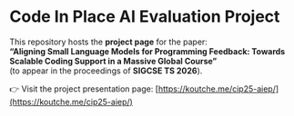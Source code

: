 # Code In Place AI Evaluation Project

This repository hosts the **project page** for the paper:  
**“Aligning Small Language Models for Programming Feedback: Towards Scalable Coding Support in a Massive Global Course”**  
(to appear in the proceedings of **SIGCSE TS 2026**).

👉 Visit the project presentation page: [https://koutche.me/cip25-aiep/](https://koutche.me/cip25-aiep/)
